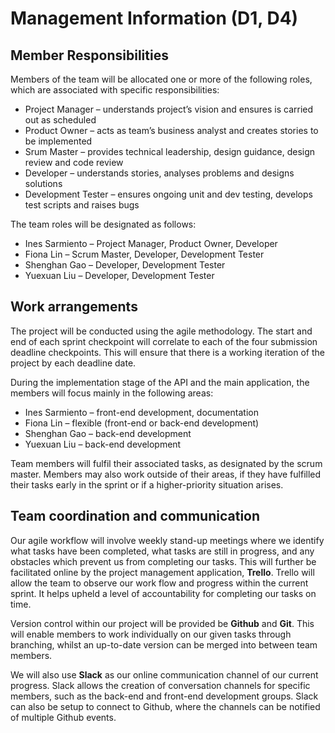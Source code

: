 # Management Information (D1, D4)

## Member	Responsibilities

Members of the team will be allocated one or more of the following roles, which are associated with specific responsibilities:
*	Project Manager – understands project’s vision and ensures is carried out as scheduled
*	Product Owner – acts as team’s business analyst and creates stories to be implemented
*	Srum Master – provides technical leadership, design guidance, design review and code review
*	Developer – understands stories, analyses problems and designs solutions
*	Development Tester – ensures ongoing unit and dev testing, develops test scripts and raises bugs

The team roles will be designated as follows:
*	Ines Sarmiento – Project Manager, Product Owner, Developer
*	Fiona Lin – Scrum Master, Developer, Development Tester
*	Shenghan Gao – Developer, Development Tester
*	Yuexuan Liu – Developer, Development Tester

## Work	arrangements

The project will be conducted using the agile methodology. The start and end of each sprint checkpoint will correlate to each of the four submission deadline checkpoints. This will ensure that there is a working iteration of the project by each deadline date.

During the implementation stage of the API and the main application, the members will focus mainly in the following areas:
*	Ines Sarmiento – front-end development, documentation
*	Fiona Lin – flexible (front-end or back-end development)
*	Shenghan Gao – back-end development
*	Yuexuan Liu – back-end development

Team members will fulfil their associated tasks, as designated by the scrum master. Members may also work outside of their areas, if they have fulfilled their tasks early in the sprint or if a higher-priority situation arises.


## Team coordination and communication

Our agile workflow will involve weekly stand-up meetings where we identify what tasks have been completed, what tasks are still in progress, and any obstacles which prevent us from completing our tasks. This will further be facilitated online by the project management application, **Trello**. Trello will allow the team to observe our work flow and progress within the current sprint. It helps upheld a level of accountability for completing our tasks on time.

Version control within our project will be provided be **Github** and **Git**. This will enable members to work individually on our given tasks through branching, whilst an up-to-date version can be merged into between team members.

We will also use **Slack** as our online communication channel of our current progress. Slack allows the creation of conversation channels for specific members, such as the back-end and front-end development groups. Slack can also be setup to connect to Github, where the channels can be notified of multiple Github events.
